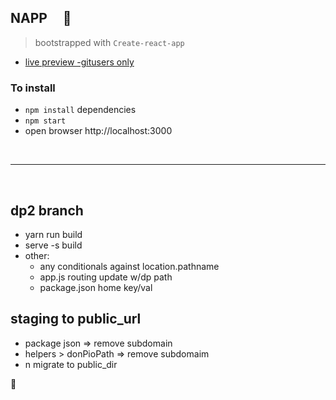 ## NAPP &nbsp; &nbsp; :violin:

> bootstrapped with `Create-react-app`


+ [live preview -gitusers only](https://donpio.tech/repositories/napp/)

### To install
- `npm install` dependencies
- `npm start`
- open browser http://localhost:3000

<br/>

--------------------

<br />


## dp2 branch


- yarn run build
- serve -s build
- other:
  + any conditionals against location.pathname
  + app.js routing update w/dp path
  + package.json home key/val



## staging to public_url

- package json => remove subdomain
- helpers > donPioPath => remove subdomaim
- n migrate to public_dir

:100:
